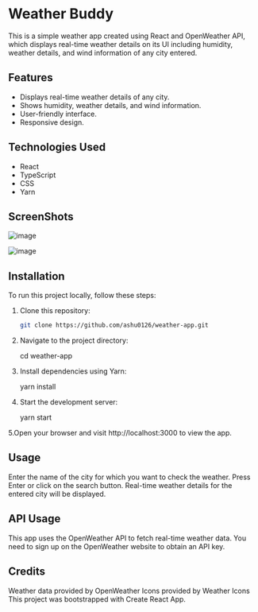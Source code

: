 # Weather Buddy

This is a simple weather app created using React and OpenWeather API, which displays real-time weather details on its UI including humidity, weather details, and wind information of any city entered.

## Features

- Displays real-time weather details of any city.
- Shows humidity, weather details, and wind information.
- User-friendly interface.
- Responsive design.

## Technologies Used

- React
- TypeScript
- CSS
- Yarn

## ScreenShots
![image](https://github.com/Ashu0126/weather-app/assets/91365712/b9da7468-d80b-4d27-b495-4614bc51082d)

![image](https://github.com/Ashu0126/weather-app/assets/91365712/2f428a90-3684-465a-b941-c43c39b09b71)

## Installation

To run this project locally, follow these steps:

1. Clone this repository:

   ```bash
   git clone https://github.com/ashu0126/weather-app.git
   
2. Navigate to the project directory:

     cd weather-app

3. Install dependencies using Yarn:

     yarn install

4. Start the development server:

     yarn start

5.Open your browser and visit http://localhost:3000 to view the app.

## Usage
Enter the name of the city for which you want to check the weather.
Press Enter or click on the search button.
Real-time weather details for the entered city will be displayed.

## API Usage
This app uses the OpenWeather API to fetch real-time weather data. You need to sign up on the OpenWeather website to obtain an API key.

## Credits
Weather data provided by OpenWeather
Icons provided by Weather Icons
This project was bootstrapped with Create React App.
